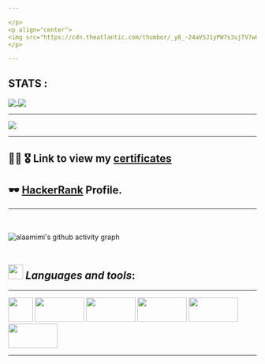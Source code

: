 ```yaml
---

</p>
<p align="center">  
<img src="https://cdn.theatlantic.com/thumbor/_y8_-24aVSJ1yPW7s3ujTV7wC2I=/0x104:2000x1229/1536x864/media/img/2017/03/08/Aristotle1_1/original.jpg" width="800">
</p>

---
```


## STATS :

<a href="https://github.com/alaamimi?tab=repositories">
  <img align="center" src="https://github-readme-stats.vercel.app/api/top-langs/?username=alaamimi&theme=dark"/>
</a>

<a href="https://github.com/alaamimi?tab=repositories">
 <img align="center" src="https://github-readme-stats.vercel.app/api?username=alaamimi&line_height=40&show_icons=true&theme=dark">
</a>

---

<a href="https://github.com/alaamimi"><img src="https://img.shields.io/github/followers/alaamimi?label=Follow&style=social"></a>

---

## :student: :medal_military: Link to view my [certificates](https://github.com/alaamimi/Certificates) 

## :dark_sunglasses: [HackerRank](https://www.hackerrank.com/Alaamimi) Profile.

---

<br/>
<br/>

<img src="https://activity-graph.herokuapp.com/graph?username=alaamimi&theme=github" alt="alaamimi's github activity graph"/>

<br/>
<br/

---

## <img src="https://media.giphy.com/media/iY8CRBdQXODJSCERIr/giphy.gif" width="30px">&nbsp;***Languages and tools***:

---

</p>
</p aligne = "left">
<code><img height="50" src="https://www.vectorlogo.zone/logos/gnu_bash/gnu_bash-ar21.svg"></code> 
<code><img height="50" src="https://www.vectorlogo.zone/logos/java/java-ar21.svg" width="100"></code>   
<code><img height="50" src="https://www.vectorlogo.zone/logos/python/python-ar21.svg" width="100"></code>
<code><img height="50" src="https://www.vectorlogo.zone/logos/git-scm/git-scm-ar21.svg" width="100"></code>
<code><img height="50" src="https://www.vectorlogo.zone/logos/javascript/javascript-horizontal.svg" width="100"></code>
<code><img height="50" src="https://www.vectorlogo.zone/logos/microsoft_vb/microsoft_vb-ar21.svg" width="100"></code>
</p>

---